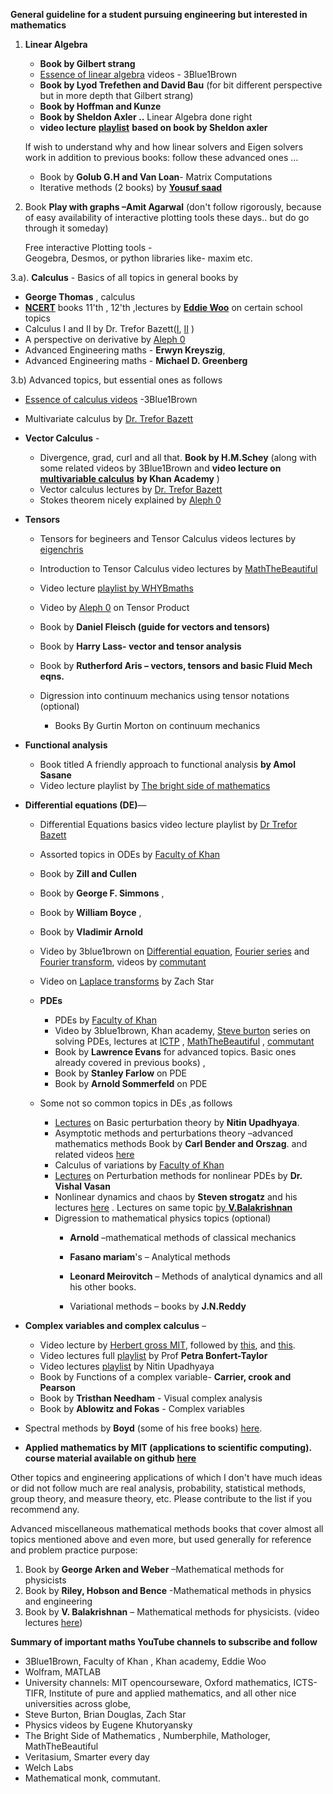 **General guideline for a student pursuing engineering but interested in mathematics**

1. **Linear Algebra** 

   - **Book by Gilbert strang**
   - [Essence of linear algebra](https://www.youtube.com/playlist?list=PL0-GT3co4r2y2YErbmuJw2L5tW4Ew2O5B) videos - 3Blue1Brown
   - **Book by Lyod Trefethen and David Bau** (for bit different perspective but in more depth that Gilbert strang)
   - **Book by Hoffman and Kunze**
   - **Book by Sheldon Axler ..** Linear Algebra done right
   - **video lecture** [**playlist**](https://www.youtube.com/playlist?list=PLGAnmvB9m7zOBVCZBUUmSinFV0wEir2Vw) **based on book by Sheldon axler**

    If wish to understand why and how linear solvers and Eigen solvers work in addition to previous books: follow these advanced ones …

    - Book by **Golub G.H and Van Loan**- Matrix Computations
    - Iterative methods (2 books) by [**Yousuf saad**](https://www-users.cs.umn.edu/~saad/)

2. Book **Play with graphs –Amit Agarwal** (don&#39;t follow rigorously, because of easy availability of interactive plotting tools these days.. but do go through it someday)

    Free interactive Plotting tools -  
     Geogebra, Desmos, or python libraries like- maxim etc.

3.a). **Calculus** - Basics  of all topics in general books by
   - **George Thomas** , calculus
   - [**NCERT**](https://ncert.nic.in/textbook.php) books 11'th , 12'th ,lectures by [**Eddie Woo**](https://www.youtube.com/user/misterwootube/playlists) on certain school topics
   - Calculus I and II by Dr. Trefor Bazett([I](https://www.youtube.com/playlist?list=PLHXZ9OQGMqxfT9RMcReZ4WcoVILP4k6-m), [II](https://www.youtube.com/playlist?list=PLHXZ9OQGMqxc4ySKTIW19TLrT91Ik9M4n) )
   - A perspective on derivative by [Aleph 0](https://www.youtube.com/watch?v=2ptFnIj71SM)
   - Advanced Engineering maths -    **Erwyn Kreyszig**,
   - Advanced Engineering maths -  **Michael D. Greenberg**

3.b) Advanced topics, but essential ones as follows

- [Essence of calculus videos](https://www.youtube.com/playlist?list=PLZHQObOWTQDMsr9K-rj53DwVRMYO3t5Yr)   -3Blue1Brown
- Multivariate calculus by [Dr. Trefor Bazett](https://www.youtube.com/playlist?list=PLHXZ9OQGMqxc_CvEy7xBKRQr6I214QJcd)
- **Vector Calculus** -

  - Divergence, grad, curl and all that. **Book by H.M.Schey** (along with some related videos by 3Blue1Brown and **video lecture on** [**multivariable calculus**](https://www.youtube.com/playlist?list=PLSQl0a2vh4HC5feHa6Rc5c0wbRTx56nF7) **by Khan Academy** )
  - Vector calculus lectures by [Dr. Trefor Bazett](https://www.youtube.com/playlist?list=PLHXZ9OQGMqxfW0GMqeUE1bLKaYor6kbHa)
  - Stokes theorem nicely explained by [Aleph 0](https://www.youtube.com/watch?v=1lGM5DEdMaw&t=40s)
- **Tensors**
  
  - Tensors for begineers and Tensor Calculus videos lectures by [eigenchris](https://www.youtube.com/user/eigenchris/playlists)
  - Introduction to Tensor Calculus video lectures by [MathTheBeautiful](https://www.youtube.com/playlist?list=PLlXfTHzgMRULkodlIEqfgTS-H1AY_bNtq)
  - Video lecture [playlist by WHYBmaths](https://www.youtube.com/playlist?list=PLxBAVPVHJPcrp0zSqnBcGNHx-OzIWg7A2)
  - Video by [Aleph 0](https://www.youtube.com/watch?v=q9bzrCKgax0&t=114s) on Tensor Product
  - Book by **Daniel Fleisch (guide for vectors and tensors)**
  - Book by **Harry Lass- vector and tensor analysis**
  - Book by **Rutherford Aris – vectors, tensors and basic Fluid Mech eqns.**
  - Digression into continuum mechanics using tensor notations (optional)

      - Books By Gurtin Morton on continuum mechanics
      
- **Functional analysis**
  - Book titled A friendly approach to functional analysis **by Amol Sasane**
  - Video lecture playlist by [The bright side of mathematics](https://www.youtube.com/playlist?list=PLBh2i93oe2qsGKDOsuVVw-OCAfprrnGfr)
- **Differential equations (DE)**—
  
  - Differential Equations basics video lecture playlist by [Dr Trefor Bazett](https://www.youtube.com/playlist?list=PLHXZ9OQGMqxcJXnLr08cyNaup4RDsbAl1)
  - Assorted topics in ODEs by [Faculty of Khan](https://www.youtube.com/playlist?list=PLdgVBOaXkb9ATVsK2Q84ghjBgIk5faHNc) 
  - Book by **Zill and Cullen**
  - Book by **George F. Simmons** ,
  - Book by **William Boyce** ,
  - Book by **Vladimir Arnold**
  - Video by 3blue1brown on [Differential equation](https://www.youtube.com/watch?v=p_di4Zn4wz4&t=1s), [Fourier series](https://www.youtube.com/watch?v=r6sGWTCMz2k) and [Fourier transform](https://www.youtube.com/watch?v=spUNpyF58BY), videos by [commutant](https://www.youtube.com/playlist?list=PLwIFHT1FWIUJYuP5y6YEM4WWrY4kEmIuS)
  - Video on [Laplace transforms](https://www.youtube.com/watch?v=n2y7n6jw5d0) by Zach Star
  - **PDEs**
    
    - PDEs by [Faculty of Khan](https://www.youtube.com/playlist?list=PLdgVBOaXkb9Ab7UM8sCfQWgdbzxkXTNVD)
    - Video by 3blue1brown, Khan academy, [Steve burton](https://www.youtube.com/channel/UCm5mt-A4w61lknZ9lCsZtBw/playlists) series on solving PDEs, lectures at [ICTP](https://www.youtube.com/playlist?list=PLLq_gUfXAnkkvL_UoCGivS0wOYhwCtczI) , [MathTheBeautiful](https://www.youtube.com/playlist?list=PLlXfTHzgMRUK56vbQgzCVM9vxjKxc8DCr) , [commutant](https://www.youtube.com/playlist?list=PLF6061160B55B0203)
    - Book by **Lawrence Evans** for advanced topics. Basic ones already covered in previous books) ,
    - Book by **Stanley Farlow** on PDE
    - Book by **Arnold Sommerfeld** on PDE
  - Some not so common topics in DEs ,as follows

      - [Lectures](https://www.youtube.com/playlist?list=PLjJ7kkgUwlXNPU_zmD8zW-FOAs5irGgy_) on Basic perturbation theory by **Nitin Upadhyaya**.
      - Asymptotic methods and perturbations theory –advanced mathematics methods Book by **Carl Bender and Orszag**. and related videos [here](https://www.youtube.com/playlist?list=PL_LAJKOptm3ZWZHVNr8FmMzsWgb989ltu)
      - Calculus of variations by [Faculty of Khan](https://www.youtube.com/playlist?list=PLdgVBOaXkb9CD8igcUr9Fmn5WXLpE8ZE_)
      - [Lectures](https://www.youtube.com/user/ICTStalks/search?query=perturbation%20methods%20for%20nonlinear%20PDEs) on Perturbation methods for nonlinear PDEs by **Dr. Vishal Vasan**
      - Nonlinear dynamics and chaos by **Steven strogatz** and his lectures [here](https://www.youtube.com/playlist?list=PLbN57C5Zdl6j_qJA-pARJnKsmROzPnO9V) . Lectures on same topic [by **V.Balakrishnan**](https://www.youtube.com/playlist?list=PLbMVogVj5nJQKk1E7OUQs_TcW_zQoaO4t)
      - Digression to mathematical physics topics (optional)
        - **Arnold** –mathematical methods of classical mechanics
        - **Fasano mariam**&#39;s – Analytical methods
        - **Leonard Meirovitch** –
            Methods of analytical dynamics and all his other books.

        - Variational methods – books by **J.N.Reddy**
        
- **Complex variables and complex calculus** –
  - Video lecture by [Herbert gross MIT](https://www.youtube.com/playlist?list=PLD971E94905A70448), followed by [this](https://www.youtube.com/playlist?list=PLzUP4YyNI683Nfm_X70P11m9q0IXstw7p), and [this](https://www.youtube.com/playlist?list=PLdgVBOaXkb9CNMqbsL9GTWwU542DiRrPB).
  - Video lectures full [playlist](https://www.youtube.com/playlist?list=PL_onPhFCkVQjdQTbG0eQk42eH0RaBoYJf) by Prof **Petra Bonfert-Taylor**
  - Video lectures [playlist](https://www.youtube.com/playlist?list=PLjJ7kkgUwlXPflA-3gSzQWp8OgeI1LJVC) by Nitin Upadhyaya
  - Book by Functions of a complex variable- **Carrier, crook and Pearson**
  - Book by **Tristhan Needham** - Visual complex analysis
  - Book by **Ablowitz and Fokas** - Complex variables
- Spectral methods by **Boyd** (some of his free books) [here](http://www-personal.umich.edu/~jpboyd/).

- **Applied mathematics by MIT (applications to scientific computing). course material available on github** [**here**](https://github.com/mitmath)

Other topics and engineering applications of which I don&#39;t have much ideas or did not follow much are real analysis, probability, statistical methods, group theory, and measure theory, etc. Please contribute to the list if you recommend any.


Advanced miscellaneous mathematical methods books that cover almost all topics mentioned above and even more, but used generally for reference and problem practice purpose:

1. Book by **George Arken and Weber** –Mathematical methods for physicists
2. Book by **Riley, Hobson and Bence** -Mathematical methods in physics and engineering
3. Book by **V. Balakrishnan** – Mathematical methods for physicists. (video lectures [here](https://www.youtube.com/playlist?list=PLbMVogVj5nJRhl_6TUGChpnt2Lg0AZvZu))

**Summary of important maths YouTube channels to subscribe and follow**

- 3Blue1Brown, Faculty of Khan , Khan academy, Eddie Woo
- Wolfram, MATLAB
- University channels: MIT opencourseware, Oxford mathematics, ICTS-TIFR, Institute of pure and applied mathematics, and all other nice universities across globe,
- Steve Burton, Brian Douglas, Zach Star
- Physics videos by Eugene Khutoryansky
- The Bright Side of Mathematics , Numberphile, Mathologer, MathTheBeautiful
- Veritasium, Smarter every day
- Welch Labs
- Mathematical monk, commutant.
